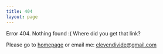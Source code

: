 ```yaml
---
title: 404
layout: page
---
```



Error 404. Nothing found :( Where did you get that link?

Please go to [homepage](/) or email me: elevendivide@gmail.com

